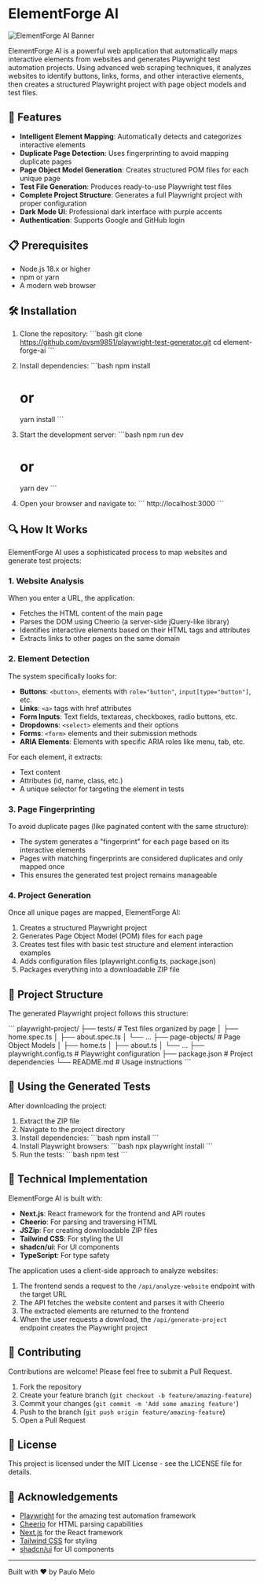 # ElementForge AI

![ElementForge AI Banner](/placeholder.svg?height=300&width=800)

ElementForge AI is a powerful web application that automatically maps interactive elements from websites and generates Playwright test automation projects. Using advanced web scraping techniques, it analyzes websites to identify buttons, links, forms, and other interactive elements, then creates a structured Playwright project with page object models and test files.

## 🚀 Features

- **Intelligent Element Mapping**: Automatically detects and categorizes interactive elements
- **Duplicate Page Detection**: Uses fingerprinting to avoid mapping duplicate pages
- **Page Object Model Generation**: Creates structured POM files for each unique page
- **Test File Generation**: Produces ready-to-use Playwright test files
- **Complete Project Structure**: Generates a full Playwright project with proper configuration
- **Dark Mode UI**: Professional dark interface with purple accents
- **Authentication**: Supports Google and GitHub login

## 📋 Prerequisites

- Node.js 18.x or higher
- npm or yarn
- A modern web browser

## 🛠️ Installation

1. Clone the repository:
   \`\`\`bash
   git clone https://github.com/pvsm9851/playwright-test-generator.git
   cd element-forge-ai
   \`\`\`

2. Install dependencies:
   \`\`\`bash
   npm install
   # or
   yarn install
   \`\`\`

3. Start the development server:
   \`\`\`bash
   npm run dev
   # or
   yarn dev
   \`\`\`

4. Open your browser and navigate to:
   \`\`\`
   http://localhost:3000
   \`\`\`

## 🔍 How It Works

ElementForge AI uses a sophisticated process to map websites and generate test projects:

### 1. Website Analysis

When you enter a URL, the application:

- Fetches the HTML content of the main page
- Parses the DOM using Cheerio (a server-side jQuery-like library)
- Identifies interactive elements based on their HTML tags and attributes
- Extracts links to other pages on the same domain

### 2. Element Detection

The system specifically looks for:

- **Buttons**: `<button>`, elements with `role="button"`, `input[type="button"]`, etc.
- **Links**: `<a>` tags with href attributes
- **Form Inputs**: Text fields, textareas, checkboxes, radio buttons, etc.
- **Dropdowns**: `<select>` elements and their options
- **Forms**: `<form>` elements and their submission methods
- **ARIA Elements**: Elements with specific ARIA roles like menu, tab, etc.

For each element, it extracts:
- Text content
- Attributes (id, name, class, etc.)
- A unique selector for targeting the element in tests

### 3. Page Fingerprinting

To avoid duplicate pages (like paginated content with the same structure):

- The system generates a "fingerprint" for each page based on its interactive elements
- Pages with matching fingerprints are considered duplicates and only mapped once
- This ensures the generated test project remains manageable

### 4. Project Generation

Once all unique pages are mapped, ElementForge AI:

1. Creates a structured Playwright project
2. Generates Page Object Model (POM) files for each page
3. Creates test files with basic test structure and element interaction examples
4. Adds configuration files (playwright.config.ts, package.json)
5. Packages everything into a downloadable ZIP file

## 📁 Project Structure

The generated Playwright project follows this structure:

\`\`\`
playwright-project/
├── tests/                  # Test files organized by page
│   ├── home.spec.ts
│   ├── about.spec.ts
│   └── ...
├── page-objects/           # Page Object Models
│   ├── home.ts
│   ├── about.ts
│   └── ...
├── playwright.config.ts    # Playwright configuration
├── package.json            # Project dependencies
└── README.md               # Usage instructions
\`\`\`

## 🧪 Using the Generated Tests

After downloading the project:

1. Extract the ZIP file
2. Navigate to the project directory
3. Install dependencies:
   \`\`\`bash
   npm install
   \`\`\`
4. Install Playwright browsers:
   \`\`\`bash
   npx playwright install
   \`\`\`
5. Run the tests:
   \`\`\`bash
   npm test
   \`\`\`

## 🔧 Technical Implementation

ElementForge AI is built with:

- **Next.js**: React framework for the frontend and API routes
- **Cheerio**: For parsing and traversing HTML
- **JSZip**: For creating downloadable ZIP files
- **Tailwind CSS**: For styling the UI
- **shadcn/ui**: For UI components
- **TypeScript**: For type safety

The application uses a client-side approach to analyze websites:

1. The frontend sends a request to the `/api/analyze-website` endpoint with the target URL
2. The API fetches the website content and parses it with Cheerio
3. The extracted elements are returned to the frontend
4. When the user requests a download, the `/api/generate-project` endpoint creates the Playwright project

## 🤝 Contributing

Contributions are welcome! Please feel free to submit a Pull Request.

1. Fork the repository
2. Create your feature branch (`git checkout -b feature/amazing-feature`)
3. Commit your changes (`git commit -m 'Add some amazing feature'`)
4. Push to the branch (`git push origin feature/amazing-feature`)
5. Open a Pull Request

## 📄 License

This project is licensed under the MIT License - see the LICENSE file for details.

## 🙏 Acknowledgements

- [Playwright](https://playwright.dev/) for the amazing test automation framework
- [Cheerio](https://cheerio.js.org/) for HTML parsing capabilities
- [Next.js](https://nextjs.org/) for the React framework
- [Tailwind CSS](https://tailwindcss.com/) for styling
- [shadcn/ui](https://ui.shadcn.com/) for UI components

---

Built with ❤️ by Paulo Melo

